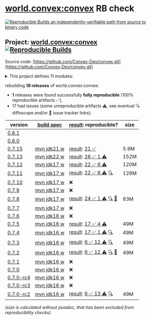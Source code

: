 [world.convex:convex](https://central.sonatype.com/artifact/world.convex/convex/versions) RB check
=======

[![Reproducible Builds](https://reproducible-builds.org/images/logos/rb.svg) an independently-verifiable path from source to binary code](https://reproducible-builds.org/)

## Project: [world.convex:convex](https://central.sonatype.com/artifact/world.convex/convex/versions) [![Reproducible Builds](https://img.shields.io/endpoint?url=https://raw.githubusercontent.com/jvm-repo-rebuild/reproducible-central/master/content/world/convex/badge.json)](https://github.com/jvm-repo-rebuild/reproducible-central/blob/master/content/world/convex/README.md)

Source code: [https://github.com/Convex-Dev/convex.git](https://github.com/Convex-Dev/convex.git)

<details><summary>This project defines 11 modules:</summary>

* [world.convex:convex](https://central.sonatype.com/artifact/world.convex/convex/overview)
* [world.convex:convex-benchmarks](https://central.sonatype.com/artifact/world.convex/convex-benchmarks/overview)
* [world.convex:convex-cli](https://central.sonatype.com/artifact/world.convex/convex-cli/overview)
* [world.convex:convex-core](https://central.sonatype.com/artifact/world.convex/convex-core/overview)
* [world.convex:convex-gui](https://central.sonatype.com/artifact/world.convex/convex-gui/overview)
* [world.convex:convex-integration](https://central.sonatype.com/artifact/world.convex/convex-integration/overview)
* [world.convex:convex-java](https://central.sonatype.com/artifact/world.convex/convex-java/overview)
* [world.convex:convex-observer](https://central.sonatype.com/artifact/world.convex/convex-observer/overview)
* [world.convex:convex-peer](https://central.sonatype.com/artifact/world.convex/convex-peer/overview)
* [world.convex:convex-restapi](https://central.sonatype.com/artifact/world.convex/convex-restapi/overview)
* [world.convex:convex-sodium](https://central.sonatype.com/artifact/world.convex/convex-sodium/overview)
</details>

rebuilding **18 releases** of world.convex:convex:
- **1** releases were found successfully **fully reproducible** (100% reproducible artifacts :white_check_mark:),
- 17 had issues (some unreproducible artifacts :warning:, see eventual :mag: diffoscope and/or :memo: issue tracker links):

| version | [build spec](/BUILDSPEC.md) | [result](https://reproducible-builds.org/docs/jvm/): reproducible? | size |
| -- | --------- | ------ | -- |
| [0.8.1](https://central.sonatype.com/artifact/world.convex/convex/0.8.1/pom) | | | |
| [0.8.0](https://central.sonatype.com/artifact/world.convex/convex/0.8.0/pom) | | | |
| [0.7.15](https://central.sonatype.com/artifact/world.convex/convex/0.7.15/pom) | [mvn jdk21 w](convex-0.7.15.buildspec) | [result](convex-0.7.15.buildinfo): [21 :white_check_mark: ](convex-0.7.15.buildcompare) | 5.9M |
| [0.7.13](https://central.sonatype.com/artifact/world.convex/convex/0.7.13/pom) | [mvn jdk22 w](convex-0.7.13.buildspec) | [result](convex-0.7.13.buildinfo): [28 :white_check_mark:  1 :warning:](convex-0.7.13.buildcompare) | 152M |
| [0.7.12](https://central.sonatype.com/artifact/world.convex/convex/0.7.12/pom) | [mvn jdk17 w](convex-0.7.12.buildspec) | [result](convex-0.7.12.buildinfo): [22 :white_check_mark:  6 :warning:](convex-0.7.12.buildcompare) | 120M |
| [0.7.11](https://central.sonatype.com/artifact/world.convex/convex/0.7.11/pom) | [mvn jdk17 w](convex-0.7.11.buildspec) | [result](convex-0.7.11.buildinfo): [22 :white_check_mark:  6 :warning:](convex-0.7.11.buildcompare) [:mag:](convex-0.7.11.diffoscope) | 129M |
| [0.7.10](https://central.sonatype.com/artifact/world.convex/convex/0.7.10/pom) | [mvn jdk17 w](convex-0.7.10.buildspec) | :x: | |
| [0.7.9](https://central.sonatype.com/artifact/world.convex/convex/0.7.9/pom) | [mvn jdk17 w](convex-0.7.9.buildspec) | :x: | |
| [0.7.8](https://central.sonatype.com/artifact/world.convex/convex/0.7.8/pom) | [mvn jdk17 w](convex-0.7.8.buildspec) | [result](convex-0.7.8.buildinfo): [24 :white_check_mark:  1 :warning:](convex-0.7.8.buildcompare) [:mag:](convex-0.7.8.diffoscope) [:memo:](https://github.com/Convex-Dev/convex/pull/400) | 83M |
| [0.7.7](https://central.sonatype.com/artifact/world.convex/convex/0.7.7/pom) | [mvn jdk17 w](convex-0.7.7.buildspec) | :x: | |
| [0.7.6](https://central.sonatype.com/artifact/world.convex/convex/0.7.6/pom) | [mvn jdk16 w](convex-0.7.6.buildspec) | :x: | |
| [0.7.5](https://central.sonatype.com/artifact/world.convex/convex/0.7.5/pom) | [mvn jdk16 w](convex-0.7.5.buildspec) | [result](convex-0.7.5.buildinfo): [17 :white_check_mark:  4 :warning:](convex-0.7.5.buildcompare) | 49M |
| [0.7.4](https://central.sonatype.com/artifact/world.convex/convex/0.7.4/pom) | [mvn jdk16 w](convex-0.7.4.buildspec) | [result](convex-0.7.4.buildinfo): [17 :white_check_mark:  1 :warning:](convex-0.7.4.buildcompare) [:mag:](convex-0.7.4.diffoscope) | 49M |
| [0.7.3](https://central.sonatype.com/artifact/world.convex/convex/0.7.3/pom) | [mvn jdk16 w](convex-0.7.3.buildspec) | [result](convex-0.7.3.buildinfo): [6 :white_check_mark:  12 :warning:](convex-0.7.3.buildcompare) [:mag:](convex-0.7.3.diffoscope) | 49M |
| [0.7.2](https://central.sonatype.com/artifact/world.convex/convex/0.7.2/pom) | [mvn jdk16 w](convex-0.7.2.buildspec) | [result](convex-0.7.2.buildinfo): [6 :white_check_mark:  12 :warning:](convex-0.7.2.buildcompare) [:mag:](convex-0.7.2.diffoscope) [:memo:](https://github.com/Convex-Dev/convex/pull/348) | 49M |
| [0.7.1](https://central.sonatype.com/artifact/world.convex/convex/0.7.1/pom) | [mvn jdk16 w](convex-0.7.1.buildspec) | :x: | |
| [0.7.0](https://central.sonatype.com/artifact/world.convex/convex/0.7.0/pom) | [mvn jdk16 w](convex-0.7.0.buildspec) | :x: | |
| [0.7.0-rc4](https://central.sonatype.com/artifact/world.convex/convex/0.7.0-rc4/pom) | [mvn jdk16 w](convex-0.7.0-rc4.buildspec) | :x: | |
| [0.7.0-rc3](https://central.sonatype.com/artifact/world.convex/convex/0.7.0-rc3/pom) | [mvn jdk16 w](convex-0.7.0-rc3.buildspec) | :x: | |
| [0.7.0-rc2](https://central.sonatype.com/artifact/world.convex/convex/0.7.0-rc2/pom) | [mvn jdk16 w](convex-0.7.0-rc2.buildspec) | [result](convex-0.7.0-rc2.buildinfo): [6 :white_check_mark:  13 :warning:](convex-0.7.0-rc2.buildcompare) [:mag:](convex-0.7.0-rc2.diffoscope) | 49M |

<i>(size is calculated without javadoc, that has been excluded from reproducibility checks)</i>
